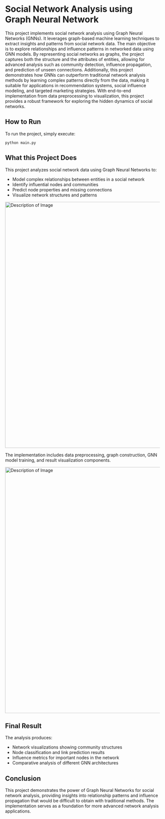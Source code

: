   <h1>Social Network Analysis using Graph Neural Network</h1>
  <p>
This project implements social network analysis using Graph Neural Networks (GNNs). 
It leverages graph-based machine learning techniques to extract insights and patterns 
from social network data. The main objective is to explore relationships and influence 
patterns in networked data using GNN models. By representing social networks as graphs, 
the project captures both the structure and the attributes of entities, allowing 
for advanced analysis such as community detection, influence propagation, and 
prediction of unseen connections. Additionally, this project demonstrates how 
GNNs can outperform traditional network analysis methods by learning complex patterns 
directly from the data, making it suitable for applications in recommendation systems, 
social influence modeling, and targeted marketing strategies. With end-to-end 
implementation from data preprocessing to visualization, this project provides 
a robust framework for exploring the hidden dynamics of social networks.
</p>

  <h2>How to Run</h2>
  <p>To run the project, simply execute:</p>
  <pre><code>python main.py</code></pre>

  <h2>What this Project Does</h2>
  <p>This project analyzes social network data using Graph Neural Networks to:</p>
  <ul>
    <li>Model complex relationships between entities in a social network</li>
    <li>Identify influential nodes and communities</li>
    <li>Predict node properties and missing connections</li>
    <li>Visualize network structures and patterns</li>
  </ul>
  <img src="URL_or_path_to_image" alt="Description of Image" width="800" />
  <p>
    The implementation includes data preprocessing, graph construction, GNN model training, 
    and result visualization components.
  </p>
  <img src="URL_or_path_to_image" alt="Description of Image" width="800" />
  <h2>Final Result</h2>
  <p>The analysis produces:</p>
  <ul>
    <li>Network visualizations showing community structures</li>
    <li>Node classification and link prediction results</li>
    <li>Influence metrics for important nodes in the network</li>
    <li>Comparative analysis of different GNN architectures</li>
  </ul>

  <h2>Conclusion</h2>
  <p>
    This project demonstrates the power of Graph Neural Networks for social network analysis, 
    providing insights into relationship patterns and influence propagation that would be 
    difficult to obtain with traditional methods. The implementation serves as a foundation 
    for more advanced network analysis applications.
  </p>
